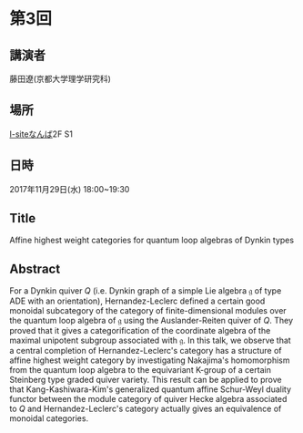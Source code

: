 # 第3回
## 講演者
藤田遼(京都大学理学研究科)

## 場所
[I-siteなんば](http://www.osakafu-u.ac.jp/isitenanba/)2F S1

## 日時
2017年11月29日(水) 18:00~19:30

## Title
Affine highest weight categories for quantum loop algebras of Dynkin types

## Abstract
For a Dynkin quiver $Q$ (i.e. Dynkin graph of a simple Lie algebra $\mathfrak{g}$ of type ADE with an orientation), Hernandez-Leclerc defined a certain good monoidal subcategory of the category of finite-dimensional modules over the quantum loop algebra of $\mathfrak{g}$ using the Auslander-Reiten quiver of $Q$. They proved that it gives a categorification of the coordinate algebra of the maximal unipotent subgroup associated with $\mathfrak{g}$. In this talk, we observe that a central completion of Hernandez-Leclerc's category has a structure of affine highest weight category by investigating Nakajima's homomorphism from the quantum loop algebra to the equivariant K-group of a certain Steinberg type graded quiver variety. This result can be applied to prove that Kang-Kashiwara-Kim's generalized quantum affine Schur-Weyl duality functor between the module category of quiver Hecke algebra associated to $Q$ and Hernandez-Leclerc's category actually gives an equivalence of monoidal categories.
